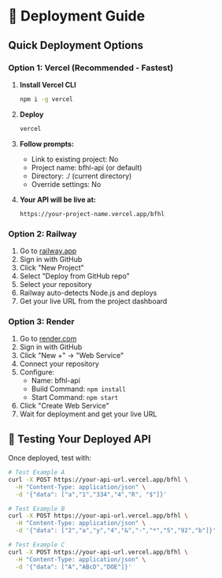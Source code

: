 # 🚀 Deployment Guide

## Quick Deployment Options

### Option 1: Vercel (Recommended - Fastest)

1. **Install Vercel CLI**

   ```bash
   npm i -g vercel
   ```

2. **Deploy**

   ```bash
   vercel
   ```

3. **Follow prompts:**

   - Link to existing project: No
   - Project name: bfhl-api (or default)
   - Directory: ./ (current directory)
   - Override settings: No

4. **Your API will be live at:**
   ```
   https://your-project-name.vercel.app/bfhl
   ```

### Option 2: Railway

1. Go to [railway.app](https://railway.app)
2. Sign in with GitHub
3. Click "New Project"
4. Select "Deploy from GitHub repo"
5. Select your repository
6. Railway auto-detects Node.js and deploys
7. Get your live URL from the project dashboard

### Option 3: Render

1. Go to [render.com](https://render.com)
2. Sign in with GitHub
3. Click "New +" → "Web Service"
4. Connect your repository
5. Configure:
   - Name: bfhl-api
   - Build Command: `npm install`
   - Start Command: `npm start`
6. Click "Create Web Service"
7. Wait for deployment and get your live URL

## 🧪 Testing Your Deployed API

Once deployed, test with:

```bash
# Test Example A
curl -X POST https://your-api-url.vercel.app/bfhl \
  -H "Content-Type: application/json" \
  -d '{"data": ["a","1","334","4","R", "$"]}'

# Test Example B
curl -X POST https://your-api-url.vercel.app/bfhl \
  -H "Content-Type: application/json" \
  -d '{"data": ["2","a","y","4","&","-","*","5","92","b"]}'

# Test Example C
curl -X POST https://your-api-url.vercel.app/bfhl \
  -H "Content-Type: application/json" \
  -d '{"data": ["A","ABcD","DOE"]}'
```





